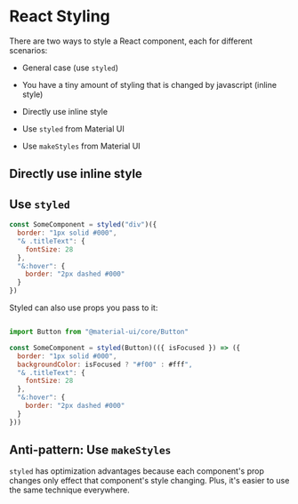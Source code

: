 # React Styling

There are two ways to style a React component, each for different scenarios:
* General case (use `styled`)
* You have a tiny amount of styling that is changed by javascript (inline style)


* Directly use inline style
* Use `styled` from Material UI
* Use `makeStyles` from Material UI

## Directly use inline style

## Use `styled`

```javascript
const SomeComponent = styled("div")({
  border: "1px solid #000",
  "& .titleText": {
    fontSize: 28
  },
  "&:hover": {
    border: "2px dashed #000"
  }
})
```

Styled can also use props you pass to it:

```javascript

import Button from "@material-ui/core/Button"

const SomeComponent = styled(Button)(({ isFocused }) => ({
  border: "1px solid #000",
  backgroundColor: isFocused ? "#f00" : #fff",
  "& .titleText": {
    fontSize: 28
  },
  "&:hover": {
    border: "2px dashed #000"
  }
}))
```

## Anti-pattern: Use `makeStyles`

`styled` has optimization advantages because each component's prop changes only effect that
component's style changing. Plus, it's easier to use the same technique everywhere.
